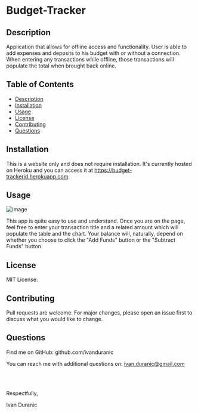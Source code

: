 # Budget-Tracker

## Description

Application that allows for offline access and functionality. User is able to add expenses and deposits to his budget with or without a connection. When entering any transactions while offline, those transactions will populate the total when brought back online.

## Table of Contents

- [Description](#description)
- [Installation](#installation)
- [Usage](#usage)
- [License](#license)
- [Contributing](#contributing)
- [Questions](#questions)

## Installation

This is a website only and does not require installation. It's currently hosted on Heroku and you can access it at https://budget-trackerid.herokuapp.com.

## Usage

![image](https://user-images.githubusercontent.com/61889668/108614351-c6725580-73c7-11eb-9e29-694b39fb5402.png)

This app is quite easy to use and understand. Once you are on the page, feel free to enter your transaction title and a related amount which will populate the table and the chart. Your balance will, naturally, depend on whether you choose to click the "Add Funds" button or the "Subtract Funds" button.

## License

MIT License.

## Contributing

Pull requests are welcome. For major changes, please open an issue first to discuss what you would like to change.

## Questions

Find me on GitHub: github.com/ivanduranic

You can reach me with additional questions on: ivan.duranic@gmail.com

<br><br>

Respectfully,

Ivan Duranic